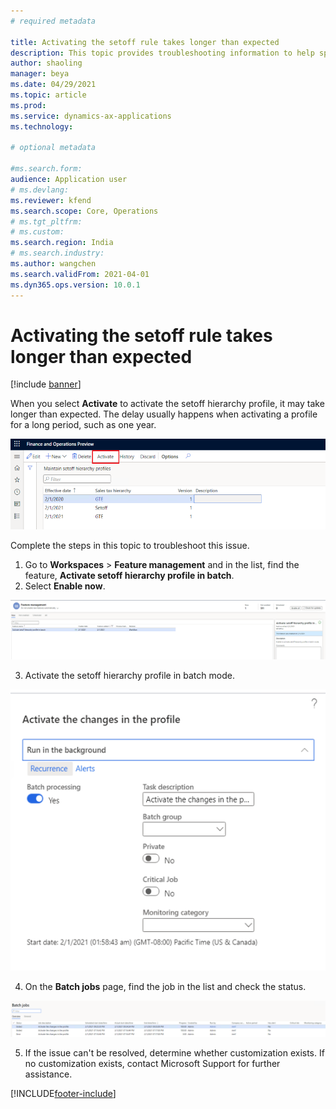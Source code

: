 ```yaml
---
# required metadata

title: Activating the setoff rule takes longer than expected
description: This topic provides troubleshooting information to help speed up the activation process for setoff rules. 
author: shaoling
manager: beya
ms.date: 04/29/2021
ms.topic: article
ms.prod: 
ms.service: dynamics-ax-applications
ms.technology: 

# optional metadata

#ms.search.form:
audience: Application user
# ms.devlang: 
ms.reviewer: kfend
ms.search.scope: Core, Operations
# ms.tgt_pltfrm: 
# ms.custom: 
ms.search.region: India
# ms.search.industry: 
ms.author: wangchen
ms.search.validFrom: 2021-04-01
ms.dyn365.ops.version: 10.0.1
---
```




# Activating the setoff rule takes longer than expected

[!include [banner](../includes/banner.md)]

When you select **Activate** to activate the setoff hierarchy profile, it may take longer than expected. The delay usually happens when activating a profile for a long period, such as one year.

  [![Activate button.](./media/setoff-rule-activation-takes-long-time-Picture1.png)](./media/setoff-rule-activation-takes-long-time-Picture1.png)

 Complete the steps in this topic to troubleshoot this issue. 

1. Go to **Workspaces** > **Feature management** and in the list, find the feature, **Activate setoff hierarchy profile in batch**.
2. Select **Enable now**.

  [![Feature management page.](./media/setoff-rule-activation-takes-long-time-Picture2.png)](./media/setoff-rule-activation-takes-long-time-Picture2.png)

3. Activate the setoff hierarchy profile in batch mode.

  [![Activate the changes in the profile.](./media/setoff-rule-activation-takes-long-time-Picture3.png)](./media/setoff-rule-activation-takes-long-time-Picture3.png)

4. On the **Batch jobs** page, find the job in the list and check the status.

  [![Batch jobs page.](./media/setoff-rule-activation-takes-long-time-Picture4.png)](./media/setoff-rule-activation-takes-long-time-Picture4.png)

5. If the issue can't be resolved, determine whether customization exists. If no customization exists, contact Microsoft Support for further assistance.



[!INCLUDE[footer-include](../../includes/footer-banner.md)]

